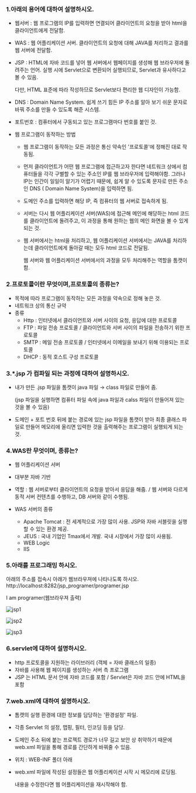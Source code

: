### 1.아래의 용어에 대하여 설명하시오.

- 웹서버 : 웹 프로그램의 IP를 입력하면 연결되어 클라이언트의 요청을 받아 html을  클라이언트에게 전달함.

- WAS : 웹 어플리케이션 서버. 클라이언트의 요청에 대해 JAVA를 처리하고 결과를 웹 서버에 전달함.

- JSP : HTML에 자바 코드를 넣어 웹 서버에서 웹페이지를 생성해 웹 브라우저에 돌려주는 언어. 실행 시에 Servlet으로 변환되어 실행되므로, Servlet과 유사하다고 볼 수 있음.

  다만, HTML 표준에 따라 작성하므로 Servlet보다 편리한 웹 디자인이 가능함.

- DNS : Domain Name System. 쉽게 쓰기 힘든 IP 주소를 알아 보기 쉬운 문자로 바꿔 주소를 만들 수 있도록 해준 시스템.

- 포트번호 : 컴퓨터에서 구동되고 있는 프로그램마다 번호를 붙인 것.

- 웹 프로그램이 동작하는 방법

  - 웹 프로그램이 동작하는 모든 과정은 통신 약속인 '프로토콜'에 정해진 대로 작동됨.

  - 먼저 클라이언트가 어떤 웹 프로그램에 접근하고자 한다면 네트워크 상에서 컴퓨터들을 각각 구별할 수 있는 주소인 IP를 웹 브라우저에 입력해야함. 그러나 IP는 인간이 일일이 알기가 어렵기 때문에, 쉽게 알 수 있도록 문자로 만든 주소인 DNS ( Domain Name System)을 입력하면 됨.

  - 도메인 주소를 입력하면 해당 IP, 즉 컴퓨터의 웹 서버로 접속하게 됨.

  - 서버는 다시 웹 어플리케이션 서버(WAS)에 접근해 메인에 해당하는 html 코드를 클라이언트에 돌려주고, 이 과정을 통해 원하는 웹의 메인 화면을 볼 수 있게 되는 것.

  - 웹 서버에서는 html을 처리하고, 웹 어플리케이션 서버에서는 JAVA를 처리하는데 클라이언트에게 돌아갈 때는 모두 html 코드로 전달됨. 

    웹 서버와 웹 어플리케이션 서버에서의 과정을 모두 처리해주는 역할을 톰캣이 함.







### 2.프로토콜이란 무엇이며,프로토콜의 종류는?

- 목적에 따라 프로그램이 동작하는 모든 과정을 약속으로 정해 놓은 것.
- 네트워크 상의 통신 규약
- 종류
  - Http : 인터넷에서 클라이언트와 서버 사이의 요청, 응답에 대한 프로토콜
  - FTP : 파일 전송 프로토콜 / 클라이언트와 서버 사이의 파일을 전송하기 위한 프로토콜
  - SMTP : 메일 전송 프로토콜 / 인터넷에서 이메일을 보내기 위해 이용되는 프로토콜
  - DHCP : 동적 호스트 구성 프로토콜



### 3.*.jsp 가 컴파일 되는 과정에 대하여 설명하시오.

- 내가 만든 .jsp 파일을 톰캣이 java 파일 →  class 파일로 만들어 줌.

  (jsp 파일을 실행하면 컴퓨터 파일 속에 java 파일과 calss 파일이 만들어져 있는 것을 볼 수 있음)

-  도메인 + 포트 번호 뒤에 붙는 경로에 있는 jsp 파일을 톰캣이 받아 최종 클래스 파일로 만들어 메모리에 올리면 입력한 것을 출력해주는 프로그램이 실행되게 되는 것.



### 4.WAS란 무엇이며, 종류는?

- 웹 어플리케이션 서버

- 대부분 자바 기반

- 역할 : 웹 서버로부터 클라이언트의 요청을 받아서 응답을 해줌.
         / 웹 서버와 다르게 동적 서버 컨텐츠를 수행하고, DB 서버와 같이 수행됨.

- WAS 서버의 종류

  - Apache Tomcat : 전 세계적으로 가장 많이 사용. JSP와 자바 서블릿을 실행할 수 있는 환경 제공.
  - JEUS : 국내 기업인 Tmax에서 개발. 국내 시장에서 가장 많이 사용됨.
  - WEB Logic
  - IIS



### 5.아래를 프로그래밍 하시오.

아래의 주소를 접속시 아래가 웹브라우져에 나타나도록 하시오.
http://localhost:8282/jsp_programer/programer.jsp

I am programer(웹브라우져 출력)

![jsp1](https://user-images.githubusercontent.com/75013108/103076546-4fac1c80-4611-11eb-83c7-a5f4ae6bf513.PNG)


![jsp2](https://user-images.githubusercontent.com/75013108/103076562-5aff4800-4611-11eb-89d6-54b0986a33af.PNG)

![jsp3](https://user-images.githubusercontent.com/75013108/103076575-62265600-4611-11eb-896b-c87691e8fd1c.PNG)




### 6.servlet에 대하여 설명하시오.

- http 프로토콜을 지원하는 라이브러리 (객체 = 자바 클래스의 일종)
- 자바를 사용해 웹 페이지를 생성하는 서버 측 프로그램
- JSP 는 HTML 문서 안에 자바 코드를 포함 / Servlet은 자바 코드 안에 HTML을 포함



### 7.web.xml에 대하여 설명하시오.

- 톰캣의 실행 환경에 대한 정보를 담당하는 '환경설정' 파일.

- 각종 Servlet 의 설정, 맵핑, 필터, 인코딩 등을 담당.

- 도메인 주소 뒤에 붙는 프로젝트 경로가 너무 길고 보안 상 취약하기 때문에 web.xml 파일을 통해 경로를 간단하게 바꿔줄 수 있음.

- 위치 : WEB-INF 폴더 아래

- web.xml 파일에 작성된 설정들은 웹 어플리케이션 시작 시 메모리에 로딩됨.

  내용을 수정한다면 웹 어플리케이션을 재시작해야 함.
